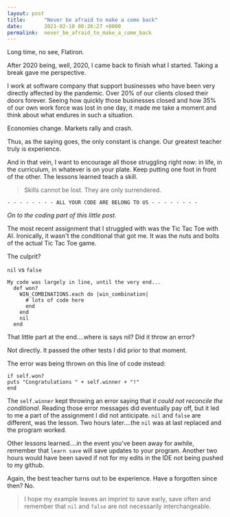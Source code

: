 ```yaml
---
layout: post
title:      "Never be afraid to make a come back"
date:       2021-02-10 00:26:27 +0000
permalink:  never_be_afraid_to_make_a_come_back
---
```



Long time, no see, Flatiron.

After 2020 being, well, 2020, I came back to finish what I started. Taking a break gave me perspective.

I work at software company that support businesses who have been very directly affected by the pandemic. Over 20% of our clients closed their doors forever. Seeing how quickly those businesses closed and how 35% of our own work force was lost in one day, it made me take a moment and think about what endures in such a situation.

Economies change. Markets rally and crash.

Thus, as the saying goes, the only constant is change. Our greatest teacher truly is experience.

And in that vein, I want to encourage all those struggling right now: in life, in the curriculum, in whatever is on your plate. Keep putting one foot in front of the other. The lessons learned teach a skill. 

> Skills cannot be lost. They are only surrendered.


`- - - - - - - - ALL YOUR CODE ARE BELONG TO US - - - - - - - - `



*On to the coding part of this little post.*

The most recent assignment that I struggled with was the Tic Tac Toe with AI. Ironically, it wasn't the conditional that got me. It was the nuts and bolts of the actual Tic Tac Toe game.

The culprit?

`nil` vs `false`

```
My code was largely in line, until the very end...
  def won?
    WIN_COMBINATIONS.each do |win_combination|
      # lots of code here
      end
    end
    nil
  end
```

That little part at the end....where is says nil? Did it throw an error?

Not directly. It passed the other tests I did prior to that moment. 

The error was being thrown on this line of code instead:

```
if self.won?
puts "Congratulations " + self.winner + "!"
end
```

The `self.winner` kept throwing an error saying that i*t could not reconcile the conditional*. Reading those error messages did eventually pay off, but it led to me a part of the assignment I did not anticipate. `nil` and `false` are different, was the lesson. Two hours later....the `nil` was at last replaced and the program worked.

Other lessons learned....in the event you've been away for awhile, remember that `learn save` will save updates to your program. Another two hours would have been saved if not for my edits in the IDE not being pushed to my github.

Again, the best teacher turns out to be experience. Have a forgotten since then? No.


> I hope my example leaves an imprint to save early, save often and remember that `nil` and `false` are not necessarily interchangeable.

